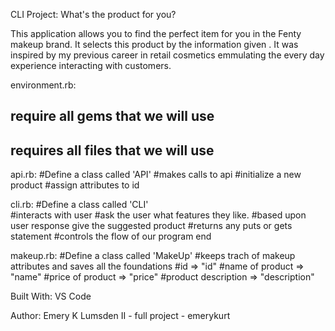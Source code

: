 CLI Project: What's the product for you?

This application allows you to find the perfect item for you in the Fenty makeup brand. It selects this product by the information given .  It was inspired by my previous career in retail cosmetics emmulating the every day experience interacting with customers. 

environment.rb:
## require all gems that we will use
## requires all files that we will use

api.rb: 
#Define a class called 'API' 
    #makes calls to api
            #initialize a new product
            #assign attributes to id


cli.rb:
#Define a class called 'CLI'  
    #interacts with user 
        #ask the user what features they like.
        #based upon user response give the suggested product
    #returns any puts or gets statement
    #controls the flow of our program
end

makeup.rb:
#Define a class called 'MakeUp' 
    #keeps trach of makeup attributes and saves all the foundations 
        #id => "id"
        #name of product => "name"
        #price of product => "price"
        #product description => "description"

Built With:
VS Code

Author:
Emery K Lumsden II - full project - emerykurt 


